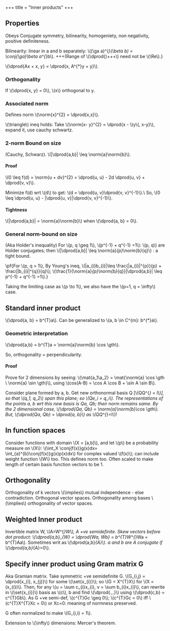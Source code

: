 +++
title = "Inner products"
+++

## Properties
Obeys Conjugate symmetry, bilinearity, homogeniety, non negativity, positive definiteness.

Bilinearity: linear in a and b separately: \\((\ga a)^{*}(\beta b) = \conj{\ga}\beta a^{*}b\\). +++(Range of \\(\dprod{)+++\\) need not be \\(\Re\\).}

\\(\dprod{Ax + x, y} = \dprod{x, A^{*}y + y}\\).

### Orthogonality
If \\(\dprod{x, y} = 0\\), \\(x\\) orthogonal to y.

### Associated norm
Defines norm \\(\norm{x}^{2} = \dprod{x,x}\\).

\\(\triangle\\) ineq holds: Take \\(\norm{x- y}^{2} = \dprod{x - \\)y\\(, x-y}\\), expand it, use cauchy schwartz.

### 2-norm Bound on size
(Cauchy, Schwarz). \\(|\dprod{a,b}| \leq \norm{a}\norm{b}\\).

#### Proof
\\(0 \leq f(d) = \norm{u + dv}^{2} = \dprod{u, u} - 2d \dprod{u, v} + \dprod{v, v}\\).

Minimize f(d) wrt \\(d\\) to get: \\(d = \dprod{u, v}\dprod{v, v}^{-1}\\).\\ So, \\(0 \leq \dprod{u, u} - |\dprod{u, v}|\dprod{v, v}^{-1}\\).

#### Tightness
\\(|\dprod{a,b}| = \norm{a}\norm{b}\\) when \\(\dprod{a, b} = 0\\).

### General norm-bound on size
(Aka Holder's inequality) For \\(p, q \geq 1\\), \\(p^{-1} + q^{-1} =1\\): \\(p, q\\) are Holder conjugates; then \\(|\dprod{a,b}| \leq \norm{a}_{p}\norm{b}_{q}\\) : a tight bound.

\pf{For \\(p, q > 1\\), By Young's ineq, \\(|a_{i}b_{i}|\leq \frac{|a_{i}|^{p}}{p} + \frac{|b_{i}|^{q}}{q}\\); \\(\frac{1}{\norm{a}_{p}\norm{b}_{q}}|\dprod{a,b}| \leq p^{-1} + q^{-1} =1\\).}

Taking the limiting case as \\(p \to 1\\), we also have the \\(p=1, q = \infty\\) case.

## Standard inner product
\\(\dprod{a, b} = b^{T}a\\). Can be generalized to \\(a, b \in C^{m}: b^{*}a\\).

### Geometric interpretation
\\(\dprod{a,b} = b^{T}a = \norm{a}\norm{b} \cos \gth\\).

So, orthogonality = perpendicularity.

#### Proof
Prove for 2 dimensions by seeing: \\(\mat{a_1\\a_2} = \mat{\norm{a} \cos \gth \\ \norm{a} \sin \gth}\\), using \\(cos(A-B) = \cos A \cos B + \sin A \sin B\\).

Consider plane formed by a, b. Get new orthonormal basis Q [\\(QQ^{*} = I\\)], so that \\(q_1, q_2\\) span this plane; so \\(Qe_i = q_i\\). The representations of the points a, b wrt this new basis is Qa, Qb; their norm remains same. By the 2 dimensional case, \\(\dprod{Qa, Qb} = \norm{a}\norm{b}\cos \gth\\). But, \\(\dprod{Qa, Qb} = \dprod{a, b}\\) as \\(QQ^{*}=I\\)!

## In function spaces
Consider functions with domain \\(X = [a,b]\\), and let \\(p\\) be a probability measure on \\(X\\): \\(\int_X \conj{f(x)}g(x)dx= \int_{a}^{b}\conj{f(x)}g(x)p(x)dx\\) for complex valued \\(f(x)\\); can include weight function \\(W\\) too. This defines norm too. Often scaled to make length of certain basis function vectors to be 1.

## Orthogonality
Orthogonality of k vectors \\(\implies\\) mutual independence - else contradiction. Orthogonal vector spaces. Orthogonality among bases \\(\implies\\) orthogonality of vector spaces.

## Weighted Inner product
Invertible matrix W, \\(A=W^{*}W\\), A +ve semidefinite. Skew vectors before dot product: \\(\dprod{a,b}_{W} = \dprod{Wa, Wb} = b^{T}W^{*}Wa = b^{T}Aa\\). Sometimes writ as \\(\dprod{a,b}_{A}\\). a and b are A conjugate if \\(\dprod{a,b}_{A}=0\\).

## Specify inner product using Gram matrix G
Aka Gramian matrix. Take symmetric +ve semidefinite G. \\(G_{i,j} = \dprod{x_{i}, x_{j}}\\) for some \\(\set{x_{i}}\\); so \\(G = X^{T}X\\) for \\(X = (x_{i})\\). Then, for any \\(u = \sum c_{i}x_{i}, v = \sum b_{i}x_{i}\\), can rewrite in \\(\set{x_{i}}\\) basis as \\(c\\), b and find \\(\dprod{.,.}\\) using \\(\dprod{c,b} = c^{T}Gb\\). As G +ve semi-def, \\(c^{T}Gc \geq 0\\); \\(c^{T}Gc = 0\\) iff \\(c^{T}X^{T}Xc = 0\\) or Xc=0: meaning of normness preserved.

G often normalized to make \\(G_{i,i} = 1\\).

Extension to \\(\infty\\) dimensions: Mercer's theorem.

